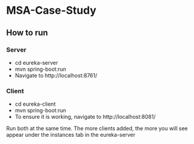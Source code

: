 # MSA-Case-Study

## How to run

### Server
- cd eureka-server <br>
- mvn spring-boot:run
- Navigate to http://localhost:8761/

### Client
- cd eureka-client <br>
- mvn spring-boot:run
- To ensure it is working, navigate to http://localhost:8081/

Run both at the same time. The more clients added, the more you will see appear under the instances tab in the eureka-server